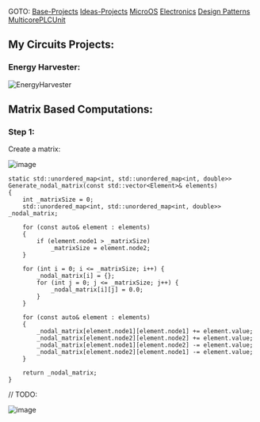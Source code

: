 GOTO: [Base-Projects](https://github.com/DamianKJKujawski/Base-Projects) [Ideas-Projects](https://github.com/DamianKJKujawski/Ideas-Projects) [MicroOS](https://github.com/DamianKJKujawski/MicroOS) [Electronics](https://github.com/DamianKJKujawski/Electronics) [Design Patterns](https://github.com/DamianKJKujawski/DesignPatterns) [MulticorePLCUnit](https://github.com/DamianKJKujawski/MulticorePLCUnit)

## My Circuits Projects:

### Energy Harvester:

![EnergyHarvester](https://github.com/DamianKJKujawski/Electronics/assets/160174331/aa29518a-8e5e-439b-899c-26476b152e70)

## Matrix Based Computations:

### Step 1:

Create a matrix:

![image](https://github.com/DamianKJKujawski/Electronics/assets/160174331/5878106e-fe2b-4291-a94b-4be1e37d0e6b)

```
static std::unordered_map<int, std::unordered_map<int, double>> Generate_nodal_matrix(const std::vector<Element>& elements) 
{
    int _matrixSize = 0;
    std::unordered_map<int, std::unordered_map<int, double>> _nodal_matrix;

    for (const auto& element : elements) 
    {
        if (element.node1 > _matrixSize)
            _matrixSize = element.node2;
    }

    for (int i = 0; i <= _matrixSize; i++) {
        _nodal_matrix[i] = {};
        for (int j = 0; j <= _matrixSize; j++) {
            _nodal_matrix[i][j] = 0.0;
        }
    }

    for (const auto& element : elements)
    {
        _nodal_matrix[element.node1][element.node1] += element.value;
        _nodal_matrix[element.node2][element.node2] += element.value;
        _nodal_matrix[element.node1][element.node2] -= element.value;
        _nodal_matrix[element.node2][element.node1] -= element.value;
    }

    return _nodal_matrix;
}
```

// TODO:

![image](https://github.com/DamianKJKujawski/Electronics/assets/160174331/ab041ef9-1881-44cb-9b89-021ac249767e)
